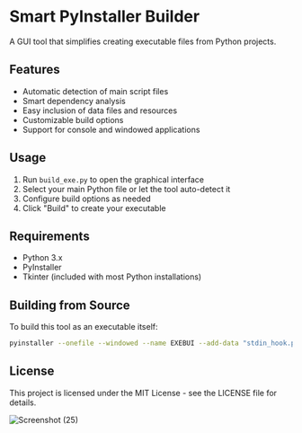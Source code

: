# Smart PyInstaller Builder

A GUI tool that simplifies creating executable files from Python projects.

## Features

- Automatic detection of main script files
- Smart dependency analysis
- Easy inclusion of data files and resources
- Customizable build options
- Support for console and windowed applications

## Usage

1. Run `build_exe.py` to open the graphical interface
2. Select your main Python file or let the tool auto-detect it
3. Configure build options as needed
4. Click "Build" to create your executable

## Requirements

- Python 3.x
- PyInstaller
- Tkinter (included with most Python installations)

## Building from Source

To build this tool as an executable itself:

```bash
pyinstaller --onefile --windowed --name EXEBUI --add-data "stdin_hook.py:." build_exe.py
```

## License

This project is licensed under the MIT License - see the LICENSE file for details. 

![Screenshot (25)](https://github.com/user-attachments/assets/8383449f-d4c2-4fb1-856a-e54711ffed0e)
